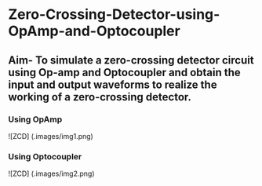 # Zero-Crossing-Detector-using-OpAmp-and-Optocoupler

## Aim- To simulate a zero-crossing detector circuit using Op-amp and Optocoupler and obtain the input and output waveforms to realize the working of a zero-crossing detector.

### Using OpAmp

![ZCD] (.images/img1.png)

### Using Optocoupler

![ZCD] (.images/img2.png)
